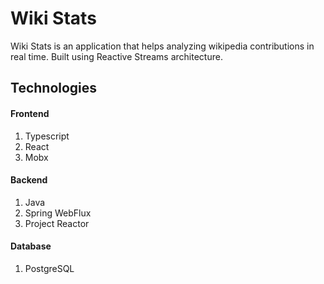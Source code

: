 # Wiki Stats
Wiki Stats is an application that helps analyzing wikipedia contributions in real time. Built using Reactive Streams architecture.

## Technologies
#### Frontend
1. Typescript
2. React
3. Mobx

#### Backend
1. Java
2. Spring WebFlux
3. Project Reactor

#### Database
1. PostgreSQL
